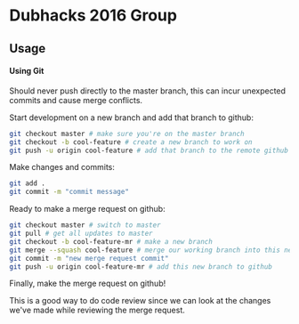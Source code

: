 # Dubhacks 2016 Group

## Usage

#### Using Git

Should never push directly to the master branch, this can
incur unexpected commits and cause merge conflicts.

Start development on a new branch and add that branch to github:

```sh
git checkout master # make sure you're on the master branch
git checkout -b cool-feature # create a new branch to work on
git push -u origin cool-feature # add that branch to the remote github repo
```

Make changes and commits:

```sh
git add .
git commit -m "commit message"
```

Ready to make a merge request on github:

```sh
git checkout master # switch to master
git pull # get all updates to master
git checkout -b cool-feature-mr # make a new branch
git merge --squash cool-feature # merge our working branch into this new branch that has master's updates
git commit -m "new merge request commit"
git push -u origin cool-feature-mr # add this new branch to github
```

Finally, make the merge request on github!

This is a good way to do code review since we can look at the changes
we've made while reviewing the merge request.

